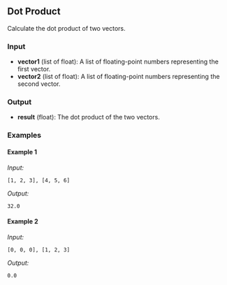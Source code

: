 ## Dot Product

Calculate the dot product of two vectors.

### Input

- **vector1** (list of float): A list of floating-point numbers representing the first vector.
- **vector2** (list of float): A list of floating-point numbers representing the second vector.

### Output

- **result** (float): The dot product of the two vectors.

### Examples

#### Example 1

*Input:*
```
[1, 2, 3], [4, 5, 6]
```
*Output:*
```
32.0
```
#### Example 2

*Input:*
```
[0, 0, 0], [1, 2, 3]
```
*Output:*
```
0.0
```

